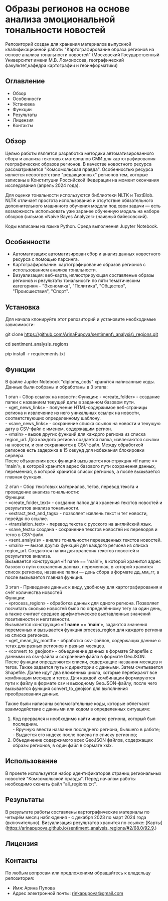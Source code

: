 # Образы регионов на основе анализа эмоциональной тональности новостей

Репозиторий создан для хранения материалов выпускной квалификационной работы "Картографирование образа регионов на основе анализа тональности новостей" (Московский Государственный Университет имени М.В. Ломоносова, географический факультет,кафедра картографии и геоинформатики)

## Оглавление

- Обзор
- Особенности
- Установка
- Функции
- Результаты
- Лицензия
- Контакты

## Обзор

Целью работы является разработка методики автоматизированного сбора и анализа текстовых материалов СМИ для картографирования географических образов регионов. В качестве новостного ресурса рассматривается "Комсомольская правда". Особенностью ресурса является несоответствие "редакционных" регионов тем, которые записаны в Конституции Российской Федерации на момент окончания исследования (апрель 2024 года).

Для оценки тональности используются библиотеки NLTK и TextBlob. NLTK отличает простота использования и отсутствие обязательного дополнительного машинного обучения модели под свои задачи ― есть возможность использовать уже заранее обученную модель на наборе обзоров фильмов «Naive Bayes Analyzer» (наивный байесовский). 

Коды написаны на языке Python. Среда выполнения Jupyter Notebook.

## Особенности

- Автоматизация: автоматизирован сбор и анализ данных новостного ресурса с помощью парсинга.
- Картографирование: картографирование образов регионов с использованием анализа тональности.
- Визуализация: веб-карта, иллюстрирующая составленые образы регионов и результаты тональности по пяти тематическим категориям -  "Экономика", "Политика", "Общество", "Происшествия", "Спорт".

## Установка 
Для начала клонируйте этот репозиторий и установите необходимые зависимости:

git clone https://github.com/ArinaPupova/sentiment\_analysis\_regions.git

cd sentiment\_analysis\_regions

pip install -r requirements.txt

## Функции

В файле Jupiter Notebook "diploms_cods" хранятся написанные коды. Данные были собраны и обработаны в 3 этапа:

1 этап - Сбор ссылок на новости:
    Функции:
          - «create_folder» - создание папки с названием текущей даты в заданном базовом пути.  
          - «get_news_links» - получение HTML-содержимое веб-страницы региона и извлечение из него уникальных ссылрк на новости,                                        соответствующих определенному шаблону.  
          - «save_news_links» - сохранение списка ссылок на новости и текущую дату в CSV-файл с именем, содержащим регион.   
          - «main» - вызов других функций для каждого региона из списка region_url. Для каждого региона создается папка, извлекаются ссылки на новости, и                       они сохраняются в CSV-файл. Между обработкой регионов есть задержка в 15 секунд для избежания блокировки сервера.  
    После объявления всех функций вызывается конструкция «if name == 'main'», в которой хранится адрес базового пути сохранения данных, переменная, в которой хранится список регионов, а после вызывается главная функция.   

2 этап - Сбор текстовых материалов, тегов, перевод текста и проведение анализа тональности:  
    Функции:  
          - «create_folder_text» - создание папок для хранения текстов новостей и результатов анализа тональности.  
          - «extract_text_and_tags» - позволяет извлечь текст и тег новости, перейдя по ссылке.  
          - «translation_text» - перевод текста с русского на английский язык.  
          - «save_texts» создана - сохранение текстов новостей их переводов и тегов в CSV-файл.  
          - «sent_analysis» - анализ тональности переведенных текстов новостей.  
          - «main» ― вызов других функций для каждого региона из списка region_url. Создаются папки для хранения текстов новостей и результатов анализа.  
  Вызывается конструкция «if name == 'main'», в которой хранится адрес базового пути сохранения данных, переменная, в которой хранится список регионов, название папки ―   день сбора в формате дд_мм_гг, а после вызывается главная функция.   

3 этап - Приведение данных к виду, удобному для картографирования и счёт количества новостей  
    Функции:  
          - «process_region» - обработка данных для одного региона. Позволяет посчитать сколько новостей было по определённому тегу за один день, а также                                  считает среднее арифметическое выставленных значений позитивности и негативности.   
    Вызывается конструкция «if __name__ == '__main__'», задаются значения переменных и вызывается функция process_region для каждого региона из списка     регионов.  
          - «get_mean_by_month» - обработка csv-файлов, содержащих данные о тегах для разных регионов и разных месяцев.  
          - «convert_to_geojson» - объединение данных в формате Shapefile с данными из csv-файла и сохранение файла в формате GeoJSON.  
    После функции определяются списки, содержащие названия месяцев и тегов. Также задается путь к директории с данными. Затем считывается Shapefile. Далее идут два вложенных цикла, которые перебирают все комбинации месяцев и тегов. Для каждой комбинации формируются пути к файлу в формате csv и выходному GeoJSON-файлу, после чего вызывается функция convert_to_geojson для выполнения преобразования данных.  

Также были написаны вспомогательные коды, которые облегчают взаимодействие с данными или кодом в определенных ситуациях:  
1. Код прервался и необходимо найти индекс региона, который был последним.  
              -	Вручную ввести название последнего региона, бывшего в работе;  
              -	Выдается его индекс после поиска по списку регионов;  
2. Объединение содержимого всех GeoJSON файлов, содержащих образы регионов, в один файл в формате xslx.  

## Использование

В проекте используется набор идентификаторов страниц региональных новостей "Комсомольской правды". Перед началом работы необходимо скачать файл "all_regions.txt". 

## Результаты

В результате работы составлены картографические материалы по четырём месяц наблюдения - с декабря 2023 по март 2024 года (включительно). Визуализация результатов хранится по ссылке: [Карты] (https://arinapupova.github.io/sentiment_analysis_regions/#2/68.0/92.9.)

## Лицензия



## Контакты

По любым вопросам или предложениям обращайтесь к владельцу репозитория:

- Имя: Арина Пупова
- Адрес электронной почты: rinkapupova@gmail.com

